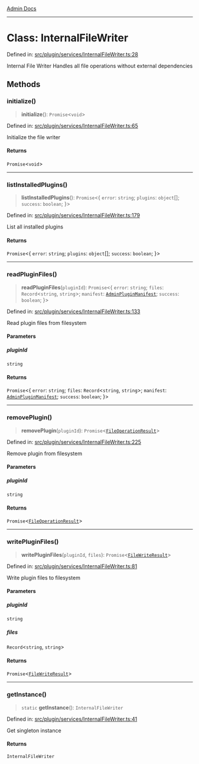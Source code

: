 [Admin Docs](/)

***

# Class: InternalFileWriter

Defined in: [src/plugin/services/InternalFileWriter.ts:28](https://github.com/PalisadoesFoundation/talawa-admin/blob/main/src/plugin/services/InternalFileWriter.ts#L28)

Internal File Writer
Handles all file operations without external dependencies

## Methods

### initialize()

> **initialize**(): `Promise`\<`void`\>

Defined in: [src/plugin/services/InternalFileWriter.ts:65](https://github.com/PalisadoesFoundation/talawa-admin/blob/main/src/plugin/services/InternalFileWriter.ts#L65)

Initialize the file writer

#### Returns

`Promise`\<`void`\>

***

### listInstalledPlugins()

> **listInstalledPlugins**(): `Promise`\<\{ `error`: `string`; `plugins`: `object`[]; `success`: `boolean`; \}\>

Defined in: [src/plugin/services/InternalFileWriter.ts:179](https://github.com/PalisadoesFoundation/talawa-admin/blob/main/src/plugin/services/InternalFileWriter.ts#L179)

List all installed plugins

#### Returns

`Promise`\<\{ `error`: `string`; `plugins`: `object`[]; `success`: `boolean`; \}\>

***

### readPluginFiles()

> **readPluginFiles**(`pluginId`): `Promise`\<\{ `error`: `string`; `files`: `Record`\<`string`, `string`\>; `manifest`: [`AdminPluginManifest`](../../../../utils/adminPluginInstaller/interfaces/AdminPluginManifest.md); `success`: `boolean`; \}\>

Defined in: [src/plugin/services/InternalFileWriter.ts:133](https://github.com/PalisadoesFoundation/talawa-admin/blob/main/src/plugin/services/InternalFileWriter.ts#L133)

Read plugin files from filesystem

#### Parameters

##### pluginId

`string`

#### Returns

`Promise`\<\{ `error`: `string`; `files`: `Record`\<`string`, `string`\>; `manifest`: [`AdminPluginManifest`](../../../../utils/adminPluginInstaller/interfaces/AdminPluginManifest.md); `success`: `boolean`; \}\>

***

### removePlugin()

> **removePlugin**(`pluginId`): `Promise`\<[`FileOperationResult`](../interfaces/FileOperationResult.md)\>

Defined in: [src/plugin/services/InternalFileWriter.ts:225](https://github.com/PalisadoesFoundation/talawa-admin/blob/main/src/plugin/services/InternalFileWriter.ts#L225)

Remove plugin from filesystem

#### Parameters

##### pluginId

`string`

#### Returns

`Promise`\<[`FileOperationResult`](../interfaces/FileOperationResult.md)\>

***

### writePluginFiles()

> **writePluginFiles**(`pluginId`, `files`): `Promise`\<[`FileWriteResult`](../interfaces/FileWriteResult.md)\>

Defined in: [src/plugin/services/InternalFileWriter.ts:81](https://github.com/PalisadoesFoundation/talawa-admin/blob/main/src/plugin/services/InternalFileWriter.ts#L81)

Write plugin files to filesystem

#### Parameters

##### pluginId

`string`

##### files

`Record`\<`string`, `string`\>

#### Returns

`Promise`\<[`FileWriteResult`](../interfaces/FileWriteResult.md)\>

***

### getInstance()

> `static` **getInstance**(): `InternalFileWriter`

Defined in: [src/plugin/services/InternalFileWriter.ts:41](https://github.com/PalisadoesFoundation/talawa-admin/blob/main/src/plugin/services/InternalFileWriter.ts#L41)

Get singleton instance

#### Returns

`InternalFileWriter`
